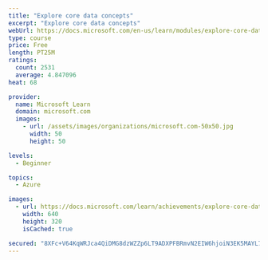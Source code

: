```yaml
---
title: "Explore core data concepts"
excerpt: "Explore core data concepts"
webUrl: https://docs.microsoft.com/en-us/learn/modules/explore-core-data-concepts/
type: course
price: Free
length: PT25M
ratings:
  count: 2531
  average: 4.847096
heat: 68

provider:
  name: Microsoft Learn
  domain: microsoft.com
  images:
    - url: /assets/images/organizations/microsoft.com-50x50.jpg
      width: 50
      height: 50

levels:
  - Beginner

topics:
  - Azure

images:
  - url: https://docs.microsoft.com/learn/achievements/explore-core-data-concepts-social.png
    width: 640
    height: 320
    isCached: true

secured: "8XFc+V64KqWRJca4QiDMG8dzWZZp6LT9ADXPFBRmvN2EIW6hjoiN3EK5MAYL7tkIe1p7YHx7DwKsPAO6UOqOV1fO2ANuOIPWPgAUdqHp0+T8IM/v3XM3BKgCpcjtaSaeZS74LTiNhLZLVSbw4aRV68edcSVLFH2LMGTtkm/TN3B1UOc7PjOvcgY3Ip3rK+0nddjZyKBj3kME4cMJ7qrCDHpBnm9VyKQIbajzeT1yNrfpcOLmb/Z9leXn5WqvCs0Wtdra53g+RMmH+yOv+EBSOQBABvBtXvgvqnIkxZtEY4PMUSL9LsQgJf/QMD6lweO9A60Sws39PBDJ5a+Ow+dcnU4poH//efcOCjabpGrc21azmMhPnAVROcHf2wxddcVXco1A7Rzj5PBMd3SmE321u33nfWSPNGKq9HBb9fU4PMg=;joeXIN8oQDJ4Kn0dtx9MvA=="
---
```


